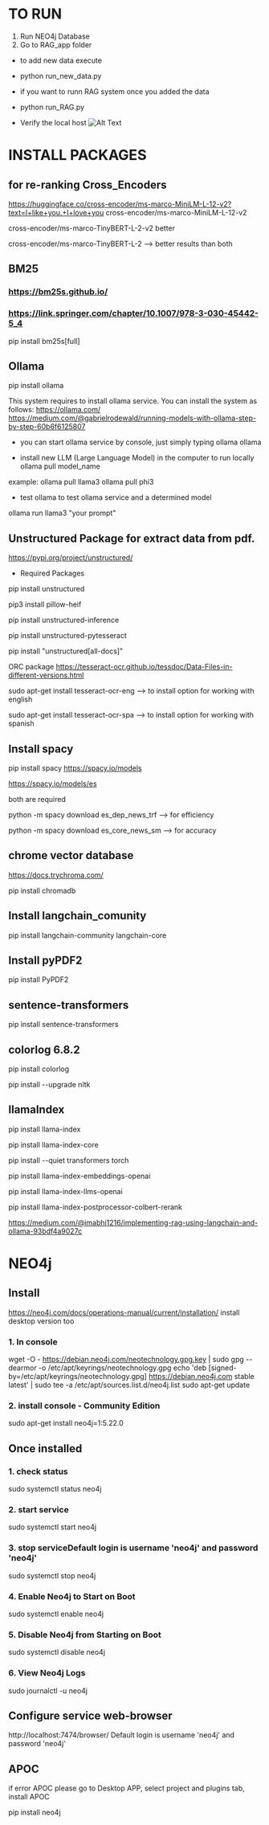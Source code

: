 # TO RUN
1. Run NEO4j Database
2.  Go to RAG_app folder
- to add new data execute
- python run_new_data.py
- if you want to runn RAG system once you added the data
- python run_RAG.py

- Verify the local host
![Alt Text]([https://github.com/MiguelBenalcazar/GraphRag/blob/main/Screenshot%20from%202024-10-06%2021-34-33.png])


# INSTALL PACKAGES

## for re-ranking Cross_Encoders
https://huggingface.co/cross-encoder/ms-marco-MiniLM-L-12-v2?text=I+like+you.+I+love+you
cross-encoder/ms-marco-MiniLM-L-12-v2

cross-encoder/ms-marco-TinyBERT-L-2-v2  better

cross-encoder/ms-marco-TinyBERT-L-2 --> better results than both 


## BM25

### https://bm25s.github.io/
### https://link.springer.com/chapter/10.1007/978-3-030-45442-5_4
pip install bm25s[full]



## Ollama 
pip install ollama

This system requires to install ollama service. You can install the system as follows:
https://ollama.com/
https://medium.com/@gabrielrodewald/running-models-with-ollama-step-by-step-60b6f6125807

- you can start ollama service by console, just simply typing ollama
ollama

- install new LLM (Large Language Model) in the computer to run locally
ollama pull model_name

example:
ollama pull llama3
ollama pull phi3

- test ollama 
to test ollama service and a determined model 

ollama run llama3 "your prompt"

## Unstructured Package for extract data from pdf. 
https://pypi.org/project/unstructured/

- Required Packages

pip install unstructured

pip3 install pillow-heif

pip install unstructured-inference

pip install unstructured-pytesseract

pip install "unstructured[all-docs]"


ORC package
https://tesseract-ocr.github.io/tessdoc/Data-Files-in-different-versions.html

sudo apt-get install tesseract-ocr-eng --> to install option for working with english
 
sudo apt-get install tesseract-ocr-spa --> to install option for working with spanish


## Install spacy
pip install spacy
https://spacy.io/models

https://spacy.io/models/es

both are required 

python -m spacy download es_dep_news_trf  --> for efficiency

python -m spacy download es_core_news_sm  --> for accuracy



## chrome vector database

https://docs.trychroma.com/

pip install chromadb 




## Install langchain_comunity

pip install langchain-community langchain-core

## Install pyPDF2

pip install PyPDF2


## sentence-transformers 
pip install sentence-transformers


## colorlog 6.8.2
pip install colorlog


pip install --upgrade nltk


## llamaIndex

pip install llama-index

pip install llama-index-core

pip install --quiet transformers torch

pip install llama-index-embeddings-openai

pip install llama-index-llms-openai

pip install llama-index-postprocessor-colbert-rerank



https://medium.com/@imabhi1216/implementing-rag-using-langchain-and-ollama-93bdf4a9027c


# NEO4j

## Install
https://neo4j.com/docs/operations-manual/current/installation/
install desktop version too


### 1. In console
wget -O - https://debian.neo4j.com/neotechnology.gpg.key | sudo gpg --dearmor -o /etc/apt/keyrings/neotechnology.gpg
echo 'deb [signed-by=/etc/apt/keyrings/neotechnology.gpg] https://debian.neo4j.com stable latest' | sudo tee -a /etc/apt/sources.list.d/neo4j.list
sudo apt-get update

### 2. install console - Community Edition
sudo apt-get install neo4j=1:5.22.0

## Once installed
### 1. check status

sudo systemctl status neo4j

### 2. start service
sudo systemctl start neo4j

### 3. stop serviceDefault login is username 'neo4j' and password 'neo4j'
sudo systemctl stop neo4j

### 4. Enable Neo4j to Start on Boot
sudo systemctl enable neo4j

### 5. Disable Neo4j from Starting on Boot
sudo systemctl disable neo4j


### 6. View Neo4j Logs
sudo journalctl -u neo4j


## Configure service web-browser
http://localhost:7474/browser/
Default login is username 'neo4j' and password 'neo4j'





## APOC
if error APOC please go to Desktop APP, select project and plugins tab, install APOC



pip install neo4j
